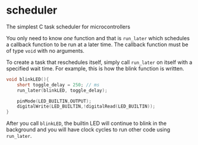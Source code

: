 # scheduler
The simplest C task scheduler for microcontrollers

You only need to know *one* function and that is `run_later` which schedules a callback function to be run at a later time. The callback function must be of type `void` with no arguments. 

To create a task that reschedules itself, simply call `run_later` on itself with a specified wait time. For example, this is how the blink function is written. 

```c
void blinkLED(){
    short toggle_delay = 250; // ms
    run_later(blinkLED, toggle_delay);

    pinMode(LED_BUILTIN,OUTPUT);
    digitalWrite(LED_BUILTIN,!digitalRead(LED_BUILTIN));
}
```

After you call `blinkLED`, the builtin LED will continue to blink in the background and you will have clock cycles to run other code using `run_later`. 